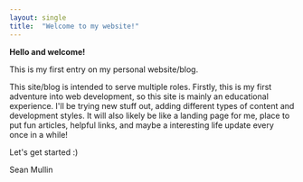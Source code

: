 ```yaml
---
layout: single
title:  "Welcome to my website!"
---
```


**Hello and welcome!** 

This is my first entry on my personal website/blog.

This site/blog is intended to serve multiple roles. Firstly, this is my first adventure into web development, so this site is mainly an educational experience. I'll be trying new stuff out, adding different types of content and development styles.  It will also likely be like a landing page for me, place to put fun articles, helpful links, and maybe a interesting life update every once in a while! 

Let's get started :) 

Sean Mullin


